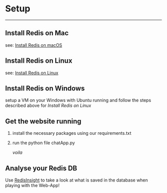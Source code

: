 # Setup

---

## Install Redis on Mac

see: [Install Redis on macOS](https://redis.io/docs/install/install-redis/install-redis-on-mac-os/ 'click to get to Tutorial')

## Install Redis on Linux

see: [Install Redis on Linux](https://redis.io/docs/install/install-redis/install-redis-on-linux/ 'click to get to Tutorial')

## Install Redis on Windows

setup a VM on your Windows with Ubuntu running and follow the steps described above for _Install Redis on Linux_

## Get the website running

1. install the necessary packages using our requirements.txt
2. run the python file chatApp.py

     _voila_

## Analyse your Redis DB

Use [RedisInsight](https://redis.io/docs/connect/insight/) to take a look at what is saved in the database when playing with the Web-App!
